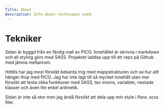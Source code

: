 ```yaml
---
Title: About
Description: Info about techniques used.
---
```


Tekniker
==========================


Sidan är byggd från en färdig mall av PICO. Innehållet är skrivna i markdown
och all styling görs med SASS. Projektet laddas upp till ett repo på Github
med jämna mellanrum.

Hittills har jag mest försökt bekanta mig med mappstrukturen och se hur allt
hänger ihop med PICO. Jag har inte lagt till så mycket innehåll utan mer försökt
att testa olika funktioner med SASS, tex mixins, variabler, nestade klasser och 
även lite enkel aritmetik.

Sidan är inte så stor men jag ändå försökt att dela upp min style i flera .scss 
filer. 
